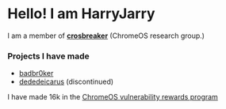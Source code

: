 # Hello!  I am HarryJarry
I am a member of **[crosbreaker](https://github.com/crosbreaker)** (ChromeOS research group.)
### Projects I have made
- [badbr0ker](https://github.com/crosbreaker/badbr0ker)
- [dededeicarus](https://github.com/crosbreaker/dededeicarus) (discontinued)

I have made 16k in the [ChromeOS vulnerability rewards program](https://bughunters.google.com)
